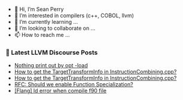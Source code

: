 - 👋 Hi, I’m Sean Perry
- 👀 I’m interested in compilers (c++, COBOL, llvm)
- 🌱 I’m currently learning ...
- 💞️ I’m looking to collaborate on ...
- 📫 How to reach me ...

<!---
s66perry/s66perry is a ✨ special ✨ repository because its `README.md` (this file) appears on your GitHub profile.
You can click the Preview link to take a look at your changes.
--->
### 📕 Latest LLVM Discourse Posts

<!-- DISCOURSE-LLVM:START -->
- [Nothing print out by opt -load](https://discourse.llvm.org/t/nothing-print-out-by-opt-load/61663#post_1)
- [How to get the TargetTransformInfo in InstructionCombining.cpp?](https://discourse.llvm.org/t/how-to-get-the-targettransforminfo-in-instructioncombining-cpp/61662#post_3)
- [How to get the TargetTransformInfo in InstructionCombining.cpp?](https://discourse.llvm.org/t/how-to-get-the-targettransforminfo-in-instructioncombining-cpp/61662#post_2)
- [RFC: Should we enable Function Specialization?](https://discourse.llvm.org/t/rfc-should-we-enable-function-specialization/61518#post_5)
- [[Flang] ld error when compile f90 file](https://discourse.llvm.org/t/flang-ld-error-when-compile-f90-file/61660#post_6)
<!-- DISCOURSE-LLVM:END -->
